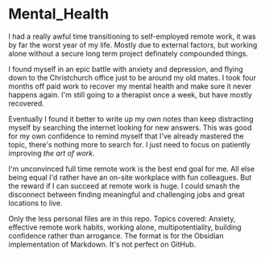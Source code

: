 # Mental_Health

I had a really awful time transitioning to self-employed remote work, it was by far the worst year of my life.  Mostly due to external factors, but working alone without a secure long term project definately compounded things. 

I found myself in an epic battle with anxiety and depression, and flying down to the Christchurch office just to be around my old mates. I took four months off paid work to recover my mental health and make sure it never happens again. I'm still going to a therapist once a week, but have mostly recovered.  

Eventually I found it better to write up my own notes than keep distracting myself by searching the internet looking for new answers.  This was good for my own confidence to remind myself that I've already mastered the topic, there's nothing more to search for.  I just need to focus on patiently improving *the art of work*.

I'm unconvinced full time remote work is the best end goal for me. All else being equal I'd rather have an on-site workplace with fun colleagues. But the reward if I can succeed at remote work is huge.  I could smash the disconnect between finding meaningful and challenging jobs and great locations to live.

Only the less personal files are in this repo. Topics covered: Anxiety, effective remote work habits, working alone, multipotentiality, building confidence rather than arrogance.  The format is for the Obsidian implementation of Markdown.  It's not perfect on GitHub.
